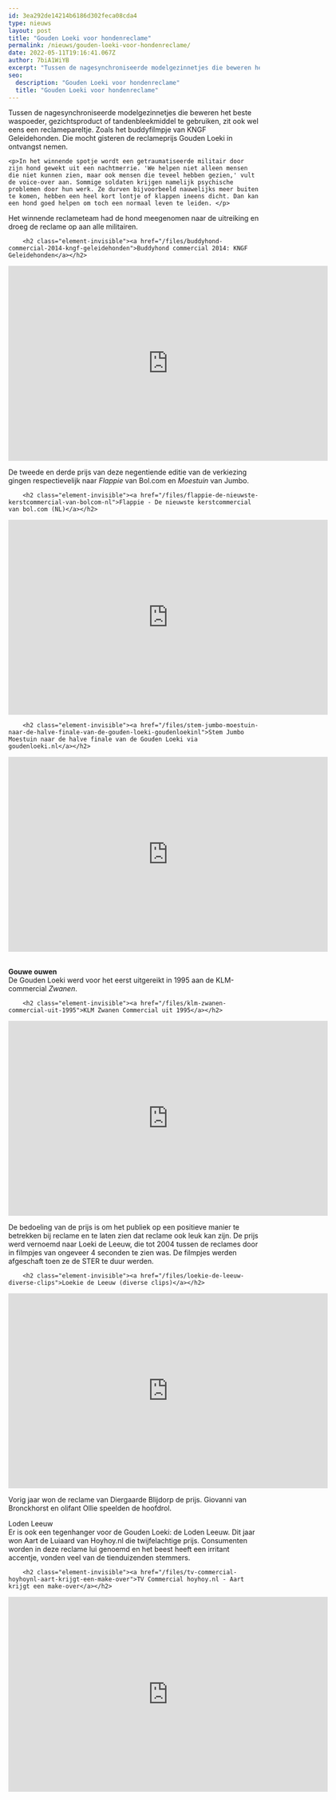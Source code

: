 ```yaml
---
id: 3ea292de14214b6186d302feca08cda4
type: nieuws
layout: post
title: "Gouden Loeki voor hondenreclame"
permalink: /nieuws/gouden-loeki-voor-hondenreclame/
date: 2022-05-11T19:16:41.067Z
author: 7biA1WiYB
excerpt: "Tussen de nagesynchroniseerde modelgezinnetjes die beweren het beste waspoeder, gezichtsproduct of tandenbleekmiddel te gebruiken, zit ook wel eens een reclamepareltje. Zoals het buddyfilmpje van KNGF Geleidehonden. Die mocht gisteren de reclameprijs Gouden Loeki in ontvangst nemen.  "
seo:
  description: "Gouden Loeki voor hondenreclame"
  title: "Gouden Loeki voor hondenreclame"
---
```

Tussen de nagesynchroniseerde modelgezinnetjes die beweren het beste waspoeder, gezichtsproduct of tandenbleekmiddel te gebruiken, zit ook wel eens een reclamepareltje. Zoals het buddyfilmpje van KNGF Geleidehonden. Die mocht gisteren de reclameprijs Gouden Loeki in ontvangst nemen.  

    <p>In het winnende spotje wordt een getraumatiseerde militair door zijn hond gewekt uit een nachtmerrie. 'We helpen niet alleen mensen die niet kunnen zien, maar ook mensen die teveel hebben gezien,' vult de voice-over aan. Sommige soldaten krijgen namelijk psychische problemen door hun werk. Ze durven bijvoorbeeld nauwelijks meer buiten te komen, hebben een heel kort lontje of klappen ineens dicht. Dan kan een hond goed helpen om toch een normaal leven te leiden. </p>
<p>Het winnende reclameteam had de hond meegenomen naar de uitreiking en droeg de reclame op aan alle militairen. </p>
<p><div class="media media-element-container media-default"><div id="file-311" class="file file-video file-video-youtube">

        <h2 class="element-invisible"><a href="/files/buddyhond-commercial-2014-kngf-geleidehonden">Buddyhond commercial 2014: KNGF Geleidehonden</a></h2>
    
  
  <div class="content">
    <div class="media-youtube-video media-element file-default media-youtube-1">
  <iframe class="media-youtube-player" width="640" height="390" title="Buddyhond commercial 2014: KNGF Geleidehonden" src="https://www.youtube.com/embed/IUtpqirOr9g?wmode=opaque&controls=" name="Buddyhond commercial 2014: KNGF Geleidehonden" frameborder="0" allowfullscreen="">Video van Buddyhond commercial 2014: KNGF Geleidehonden</iframe>
</div>
  </div>

  
</div>
</div>
<p>De tweede en derde prijs van deze negentiende editie van de verkiezing gingen respectievelijk naar <em>Flappie</em> van Bol.com en <em>Moestuin</em> van Jumbo.</p>
<p><div class="media media-element-container media-default"><div id="file-312" class="file file-video file-video-youtube">

        <h2 class="element-invisible"><a href="/files/flappie-de-nieuwste-kerstcommercial-van-bolcom-nl">Flappie - De nieuwste kerstcommercial van bol.com (NL)</a></h2>
    
  
  <div class="content">
    <div class="media-youtube-video media-element file-default media-youtube-2">
  <iframe class="media-youtube-player" width="640" height="390" title="Flappie - De nieuwste kerstcommercial van bol.com (NL)" src="https://www.youtube.com/embed/CkmFaBI_8K4?wmode=opaque&controls=" name="Flappie - De nieuwste kerstcommercial van bol.com (NL)" frameborder="0" allowfullscreen="">Video van Flappie - De nieuwste kerstcommercial van bol.com (NL)</iframe>
</div>
  </div>

  
</div>
</div>
<p><div class="media media-element-container media-default"><div id="file-313" class="file file-video file-video-youtube">

        <h2 class="element-invisible"><a href="/files/stem-jumbo-moestuin-naar-de-halve-finale-van-de-gouden-loeki-goudenloekinl">Stem Jumbo Moestuin naar de halve finale van de Gouden Loeki via goudenloeki.nl</a></h2>
    
  
  <div class="content">
    <div class="media-youtube-video media-element file-default media-youtube-3">
  <iframe class="media-youtube-player" width="640" height="390" title="Stem Jumbo Moestuin naar de halve finale van de Gouden Loeki via goudenloeki.nl" src="https://www.youtube.com/embed/UucbzCMfqPE?wmode=opaque&controls=" name="Stem Jumbo Moestuin naar de halve finale van de Gouden Loeki via goudenloeki.nl" frameborder="0" allowfullscreen="">Video van Stem Jumbo Moestuin naar de halve finale van de Gouden Loeki via goudenloeki.nl</iframe>
</div>
  </div>

  
</div>
</div>
<p><br><strong>Gouwe ouwen</strong><br>De Gouden Loeki werd voor het eerst uitgereikt in 1995 aan de KLM-commercial <em>Zwanen</em>.</p>
<p><div class="media media-element-container media-default"><div id="file-315" class="file file-video file-video-youtube">

        <h2 class="element-invisible"><a href="/files/klm-zwanen-commercial-uit-1995">KLM Zwanen Commercial uit 1995</a></h2>
    
  
  <div class="content">
    <div class="media-youtube-video media-element file-default media-youtube-4">
  <iframe class="media-youtube-player" width="640" height="390" title="KLM Zwanen Commercial uit 1995" src="https://www.youtube.com/embed/EMpxb2Iuj14?wmode=opaque&controls=" name="KLM Zwanen Commercial uit 1995" frameborder="0" allowfullscreen="">Video van KLM Zwanen Commercial uit 1995</iframe>
</div>
  </div>

  
</div>
</div>
<p>De bedoeling van de prijs is om het publiek op een positieve manier te betrekken bij reclame en te laten zien dat reclame ook leuk kan zijn. De prijs werd vernoemd naar Loeki de Leeuw, die tot 2004 tussen de reclames door in filmpjes van ongeveer 4 seconden te zien was. De filmpjes werden afgeschaft toen ze de STER te duur werden. </p>
<p><div class="media media-element-container media-default"><div id="file-316" class="file file-video file-video-youtube">

        <h2 class="element-invisible"><a href="/files/loekie-de-leeuw-diverse-clips">Loekie de Leeuw (diverse clips)</a></h2>
    
  
  <div class="content">
    <div class="media-youtube-video media-element file-default media-youtube-5">
  <iframe class="media-youtube-player" width="640" height="390" title="Loekie de Leeuw (diverse clips)" src="https://www.youtube.com/embed/dHRXGaF0teQ?wmode=opaque&controls=" name="Loekie de Leeuw (diverse clips)" frameborder="0" allowfullscreen="">Video van Loekie de Leeuw (diverse clips)</iframe>
</div>
  </div>

  
</div>
</div>
<p>Vorig jaar won de reclame van Diergaarde Blijdorp de prijs. Giovanni van Bronckhorst en olifant Ollie speelden de hoofdrol. </p>
<p>Loden Leeuw<br>Er is ook een tegenhanger voor de Gouden Loeki: de Loden Leeuw. Dit jaar won Aart de Luiaard van Hoyhoy.nl die twijfelachtige prijs. Consumenten worden in deze reclame lui genoemd en het beest heeft een irritant accentje, vonden veel van de tienduizenden stemmers. </p>
<p><div class="media media-element-container media-default"><div id="file-317" class="file file-video file-video-youtube">

        <h2 class="element-invisible"><a href="/files/tv-commercial-hoyhoynl-aart-krijgt-een-make-over">TV Commercial hoyhoy.nl - Aart krijgt een make-over</a></h2>
    
  
  <div class="content">
    <div class="media-youtube-video media-element file-default media-youtube-6">
  <iframe class="media-youtube-player" width="640" height="390" title="TV Commercial hoyhoy.nl - Aart krijgt een make-over" src="https://www.youtube.com/embed/DRJtS2vhQR0?wmode=opaque&controls=" name="TV Commercial hoyhoy.nl - Aart krijgt een make-over" frameborder="0" allowfullscreen="">Video van TV Commercial hoyhoy.nl - Aart krijgt een make-over</iframe>
</div>
  </div>

  
</div>
</div>  
